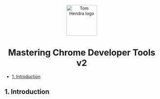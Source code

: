 <div align=center>
<img alt="Tom Hendra logo" src="https://res.cloudinary.com/tomhendra/image/upload/v1567091669/tomhendra-logo/tomhendra-logo-round-1024.png" width="100" />
<h1>Mastering Chrome Developer Tools v2</h1>
</div>

- [1. Introduction](#1-introduction)

## 1. Introduction
